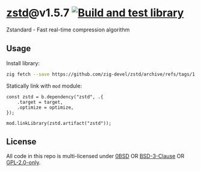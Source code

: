 # [zstd](https://facebook.github.io/zstd/)@v1.5.7 [![Build and test library](https://github.com/zig-devel/zstd/actions/workflows/library.yml/badge.svg)](https://github.com/zig-devel/zstd/actions/workflows/library.yml)

Zstandard - Fast real-time compression algorithm

## Usage

Install library:

```sh
zig fetch --save https://github.com/zig-devel/zstd/archive/refs/tags/1.5.7-0.tar.gz
```

Statically link with `mod` module:

```zig
const zstd = b.dependency("zstd", .{
    .target = target,
    .optimize = optimize,
});

mod.linkLibrary(zstd.artifact("zstd"));
```

## License

All code in this repo is multi-licensed under
[0BSD](./LICENSES/0BSD.txt) OR
[BSD-3-Clause](./LICENSES/BSD-3-Clause.txt) OR
[GPL-2.0-only](./LICENSES/GPL-2.0-only.txt).
